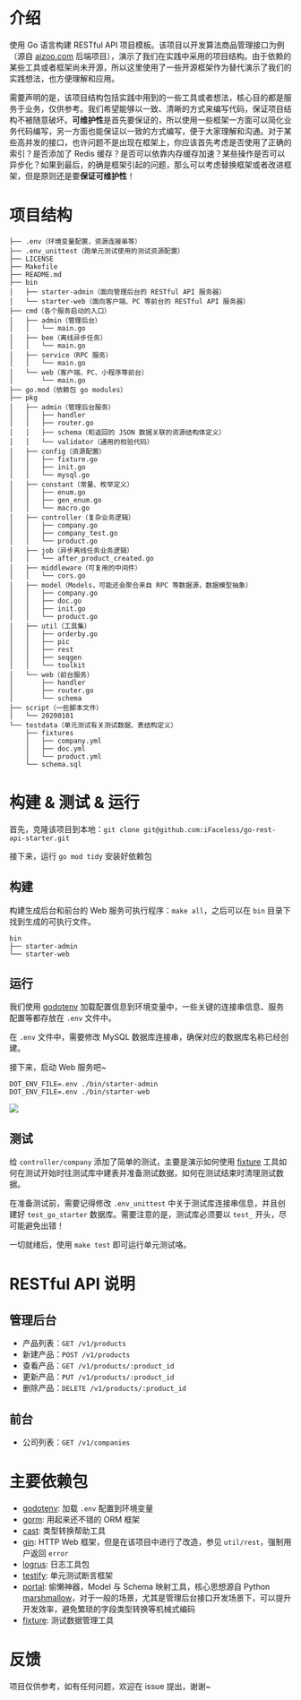 # 介绍

使用 Go 语言构建 RESTful API 项目模板。该项目以开发算法商品管理接口为例（源自 [aizoo.com](https://aizoo.com) 后端项目），演示了我们在实践中采用的项目结构。由于依赖的某些工具或者框架尚未开源，所以这里使用了一些开源框架作为替代演示了我们的实践想法，也方便理解和应用。

需要声明的是，该项目结构包括实践中用到的一些工具或者想法，核心目的都是服务于业务，仅供参考。我们希望能够以一致、清晰的方式来编写代码，保证项目结构不被随意破坏。**可维护性**是首先要保证的，所以使用一些框架一方面可以简化业务代码编写，另一方面也能保证以一致的方式编写，便于大家理解和沟通。对于某些高并发的接口，也许问题不是出现在框架上，你应该首先考虑是否使用了正确的索引？是否添加了 Redis 缓存？是否可以依靠内存缓存加速？某些操作是否可以异步化？如果到最后，的确是框架引起的问题，那么可以考虑替换框架或者改进框架，但是原则还是要**保证可维护性**！

# 项目结构

```
├── .env（环境变量配置，资源连接串等）
├── .env_unittest（跑单元测试使用的测试资源配置）
├── LICENSE
├── Makefile
├── README.md
├── bin
│   ├── starter-admin（面向管理后台的 RESTful API 服务器）
│   └── starter-web（面向客户端、PC 等前台的 RESTful API 服务器）
├── cmd（各个服务启动的入口）
│   ├── admin（管理后台）
│   │   └── main.go
│   ├── bee（离线异步任务）
│   │   └── main.go
│   ├── service（RPC 服务）
│   │   └── main.go
│   └── web（客户端、PC、小程序等前台）
│       └── main.go
├── go.mod（依赖包 go modules）
├── pkg
│   ├── admin（管理后台服务）
│   │   ├── handler
│   │   ├── router.go
│   │   ├── schema（和返回的 JSON 数据关联的资源结构体定义）
│   │   └── validator（通用的校验代码）
│   ├── config（资源配置）
│   │   ├── fixture.go
│   │   ├── init.go
│   │   └── mysql.go
│   ├── constant（常量、枚举定义）
│   │   ├── enum.go
│   │   ├── gen_enum.go
│   │   └── macro.go
│   ├── controller（复杂业务逻辑）
│   │   ├── company.go
│   │   ├── company_test.go
│   │   └── product.go
│   ├── job（异步离线任务业务逻辑）
│   │   └── after_product_created.go
│   ├── middleware（可复用的中间件）
│   │   └── cors.go
│   ├── model（Models，可能还会聚合来自 RPC 等数据源，数据模型抽象）
│   │   ├── company.go
│   │   ├── doc.go
│   │   ├── init.go
│   │   └── product.go
│   ├── util（工具集）
│   │   ├── orderby.go
│   │   ├── pic
│   │   ├── rest
│   │   ├── seqgen
│   │   └── toolkit
│   └── web（前台服务）
│       ├── handler
│       ├── router.go
│       └── schema
├── script（一些脚本文件）
│   └── 20200101
└── testdata（单元测试有关测试数据、表结构定义）
    ├── fixtures
    │   ├── company.yml
    │   ├── doc.yml
    │   └── product.yml
    └── schema.sql
```

# 构建 & 测试 & 运行

首先，克隆该项目到本地：`git clone git@github.com:iFaceless/go-rest-api-starter.git`

接下来，运行 `go mod tidy` 安装好依赖包

## 构建

构建生成后台和前台的 Web 服务可执行程序：`make all`，之后可以在 `bin` 目录下找到生成的可执行文件。

```
bin
├── starter-admin
└── starter-web
``` 

## 运行

我们使用 [godotenv](https://github.com/joho/godotenv) 加载配置信息到环境变量中，一些关键的连接串信息、服务配置等都存放在 `.env` 文件中。

在 `.env` 文件中，需要修改 MySQL 数据库连接串，确保对应的数据库名称已经创建。

接下来，启动 Web 服务吧~

```
DOT_ENV_FILE=.env ./bin/starter-admin
DOT_ENV_FILE=.env ./bin/starter-web
```

![](https://pic4.zhimg.com/v2-b24da64e022e50731b43769694bc62d7.png)

## 测试

给 `controller/company` 添加了简单的测试，主要是演示如何使用 [fixture](https://github.com/ifaceless/fixture) 工具如何在测试开始时往测试库中建表并准备测试数据，如何在测试结束时清理测试数据。

在准备测试前，需要记得修改 `.env_unittest` 中关于测试库连接串信息，并且创建好 `test_go_starter` 数据库。需要注意的是，测试库必须要以 `test_` 开头，尽可能避免出错！

一切就绪后，使用 `make test` 即可运行单元测试咯。

# RESTful API 说明
## 管理后台
- 产品列表：`GET /v1/products`
- 新建产品：`POST /v1/products`
- 查看产品：`GET /v1/products/:product_id`
- 更新产品：`PUT /v1/products/:product_id`
- 删除产品：`DELETE /v1/products/:product_id`

## 前台
- 公司列表：`GET /v1/companies`

# 主要依赖包

- [godotenv](https://github.com/joho/godotenv): 加载 `.env` 配置到环境变量
- [gorm](https://github.com/jinzhu/gorm): 用起来还不错的 ORM 框架
- [cast](https://github.com/spf13/cast): 类型转换帮助工具
- [gin](https://github.com/gin-gonic/gin): HTTP Web 框架，但是在该项目中进行了改造，参见 `util/rest`，强制用户返回 `error`
- [logrus](https://github.com/sirupsen/logrus): 日志工具包
- [testify](https://github.com/stretchr/testify): 单元测试断言框架
- [portal](https://github.com/ifaceless/portal): 偷懒神器，Model 与 Schema 映射工具，核心思想源自 Python [marshmallow](https://github.com/marshmallow-code/marshmallow)，对于一般的场景，尤其是管理后台接口开发场景下，可以提升开发效率，避免繁琐的字段类型转换等机械式编码
- [fixture](https://github.com/ifaceless/fixture): 测试数据管理工具

# 反馈

项目仅供参考，如有任何问题，欢迎在 issue 提出，谢谢~


